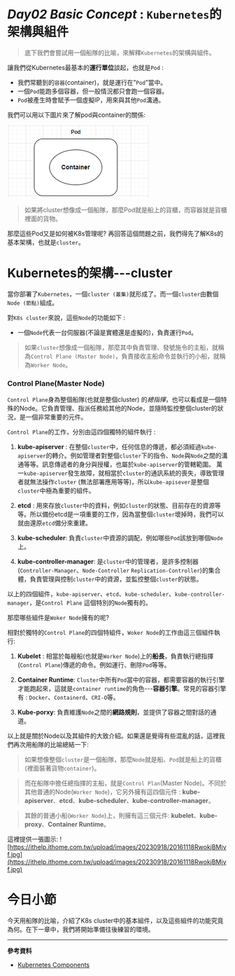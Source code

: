 # *Day02 Basic Concept* : `Kubernetes`的架構與組件

> 底下我們會嘗試用一個船隊的比喻，來解釋`Kubernetes`的架構與組件。

讓我們從Kubernetes最基本的**運行單位**談起，也就是`Pod` :

   * 我們常聽到的`容器`(container)，就是運行在”`Pod`”當中。
   * 一個`Pod`能跑多個容器，但一般情況都只會跑一個容器。
   * `Pod`被產生時會賦予一個虛擬IP，用來與其他`Pod`溝通。

我們可以用以下圖片來了解pod與container的關係:

![pod&container](02-1-pod-and-container.png)

> 如果將cluster想像成一個船隊，那麼Pod就是船上的貨櫃，而容器就是貨櫃裡面的貨物。

那麼這些Pod又是如何被K8s管理呢? 再回答這個問題之前，我們得先了解K8s的基本架構，也就是`cluster`。

# Kubernetes的架構---cluster
當你部署了`Kubernetes`，一個`cluster (叢集)`就形成了。而一個`cluster`由數個`Node (節點)`組成。

對`K8s cluster`來說，這些`Node`的功能如下 :
   * 一個`Node`代表一台伺服器(不論是實體還是虛擬的)，負責運行`Pod`。

> 如果`cluster`想像成一個船隊，那麼其中負責管理、發號施令的主船，就稱為`Control Plane (Master Node)`，負責接收主船命令並執行的小船，就稱為`Worker Node`。

### Control Plane(Master Node)
`Control Plane`身為整個船隊(也就是整個cluster) 的*總指揮*，也可以看成是一個特殊的Node。它負責管理、指派任務給其他的Node，並隨時監控整個cluster的狀況，是一個非常重要的元件。

`Control Plane`的工作，分別由這四個獨特的組件執行 :

1. **kube-apiserver** :
在整個`cluster`中，任何信息的傳遞，都必須經過`kube-apiserver`的轉介。例如管理者對整個`cluster`下的指令、`Node`與`Node`之間的溝通等等。訊息傳遞者的身分與授權，也屬於`kube-apiserver`的管轄範圍。
萬一`kube-apiserver`發生故障，就相當於`cluster`的通訊系統的喪失，導致管理者就無法操作`cluster` (無法部署應用等等)，所以`kube-apisever`是整個`cluster`中極為重要的組件。

2. **etcd** : 
用來存放`cluster`中的資料，例如`cluster`的狀態、目前存在的資源等等。所以備份etcd是一項重要的工作，因為當整個`cluster`壞掉時，我們可以就由還原`etcd`備分來重建。

3. **kube-scheduler**:
負責`cluster`中資源的調配，例如哪些`Pod`該放到哪個`Node`上。


4. **kube-controller-manager**:
是`cluster`中的管理者，是許多控制器(`Controller-Manager`、`Node-Controller`
`Replication-Controller`)的集合體，負責管理與控制`cluster`中的資源，並監控整個`cluster`的狀態。

以上的四個組件，`kube-apiserver`、`etcd`、`kube-scheduler`、`kube-controller-manager`，是`Control Plane` 這個特別的`Node`獨有的。

那麼哪些組件是`Woker Node`擁有的呢?

相對於獨特的`Control Plane`的四個特組件，`Woker Node`的工作由這三個組件執行:

1. **Kubelet** :
相當於每艘船(也就是`Worker Node`)上的**船長**，負責執行總指揮(`Control Plane`)傳遞的命令。例如運行、刪除`Pod`等等。

2. **Container Runtime**: 
`Cluster`中所有`Pod`當中的容器，都需要容器的執行引擎才能跑起來，這就是`container runtime`的角色---**容器引擎**。常見的容器引擎有 : `Docker`、`Containerd`、`CRI-O`等。

3. **Kube-porxy**:
負責維護`Node`之間的**網路規則**，並提供了容器之間對話的通道。

以上就是關於Node以及其組件的大致介紹。如果還是覺得有些混亂的話，這裡我們再次用船隊的比喻總結一下:

> 如果想像整個`cluster`是一個船隊，那麼`Node`就是船、`Pod`就是船上的貨櫃(裡面裝著貨物`container`)。

> 而在船隊中擔任總指揮的主船，就是`Control Plan`(Master Node)。不同於其他普通的Node(`Worker Node`)，它另外擁有這四個元件 : **kube-apiserver**、**etcd**、**kube-scheduler**、**kube-controller-manager**。

> 其餘的普通小船(`Worker Node`)上，則擁有這三個元件: **kubelet**、**kube-proxy**、**Container Runtime**。

這裡提供一張圖示:
![https://ithelp.ithome.com.tw/upload/images/20230918/20161118RwokjBMjvf.jpg](https://ithelp.ithome.com.tw/upload/images/20230918/20161118RwokjBMjvf.jpg)

# 今日小節
今天用船隊的比喻，介紹了K8s cluster中的基本組件，以及這些組件的功能究竟為何。在下一章中，我們將開始準備往後練習的環境。



-----
**參考資料**
* [Kubernetes Components](https://kubernetes.io/docs/concepts/overview/components/)
